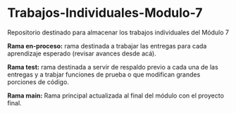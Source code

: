 # Trabajos-Individuales-Modulo-7

Repositorio destinado para almacenar los trabajos individuales del Módulo 7

**Rama en-proceso:** rama destinada a trabajar las entregas para cada aprendizaje esperado (revisar avances desde acá).

**Rama test:** rama destinada a servir de respaldo previo a cada una de las entregas y a trabjar funciones de prueba o que modifican grandes porciones de código.

**Rama main:** Rama principal actualizada al final del módulo con el proyecto final.